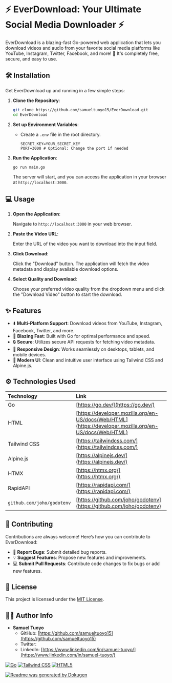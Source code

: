 # ⚡️ EverDownload: Your Ultimate Social Media Downloader ⚡️

EverDownload is a blazing-fast Go-powered web application that lets you download videos and audio from your favorite social media platforms like YouTube, Instagram, Twitter, Facebook, and more! 🚀 It's completely free, secure, and easy to use.

## 🛠️ Installation

Get EverDownload up and running in a few simple steps:

1.  **Clone the Repository**:

    ```bash
    git clone https://github.com/samueltuoyo15/EverDownload.git
    cd EverDownload
    ```

2.  **Set up Environment Variables**:

    *   Create a `.env` file in the root directory.
        ```
        SECRET_KEY=YOUR_SECRET_KEY
        PORT=3000 # Optional: Change the port if needed
        ```

3.  **Run the Application**:

    ```bash
    go run main.go
    ```

    The server will start, and you can access the application in your browser at `http://localhost:3000`.

## 💻 Usage

1.  **Open the Application**:

    Navigate to `http://localhost:3000` in your web browser.

2.  **Paste the Video URL**:

    Enter the URL of the video you want to download into the input field.

3.  **Click Download**:

    Click the "Download" button.  The application will fetch the video metadata and display available download options.

4.  **Select Quality and Download**:

    Choose your preferred video quality from the dropdown menu and click the "Download Video" button to start the download.

## ✨ Features

*   ⬇️ **Multi-Platform Support**: Download videos from YouTube, Instagram, Facebook, Twitter, and more.
*   🚀 **Blazing Fast**: Built with Go for optimal performance and speed.
*   🔒 **Secure**: Utilizes secure API requests for fetching video metadata.
*   📱 **Responsive Design**:  Works seamlessly on desktops, tablets, and mobile devices.
*   🎨 **Modern UI**:  Clean and intuitive user interface using Tailwind CSS and Alpine.js.

## ⚙️ Technologies Used

| Technology                               | Link                                                         |
| :--------------------------------------- | :----------------------------------------------------------- |
| Go                                       | [https://go.dev/](https://go.dev/)                           |
| HTML                                     | [https://developer.mozilla.org/en-US/docs/Web/HTML](https://developer.mozilla.org/en-US/docs/Web/HTML) |
| Tailwind CSS                             | [https://tailwindcss.com/](https://tailwindcss.com/)         |
| Alpine.js                                | [https://alpinejs.dev/](https://alpinejs.dev/)               |
| HTMX                                     | [https://htmx.org/](https://htmx.org/)                       |
| RapidAPI                                 | [https://rapidapi.com/](https://rapidapi.com/)               |
| `github.com/joho/godotenv`             | [https://github.com/joho/godotenv](https://github.com/joho/godotenv) |

## 🙌 Contributing

Contributions are always welcome! Here’s how you can contribute to EverDownload:

*   🐛 **Report Bugs**: Submit detailed bug reports.
*   💡 **Suggest Features**: Propose new features and improvements.
*   💻 **Submit Pull Requests**: Contribute code changes to fix bugs or add new features.

## 📝 License

This project is licensed under the [MIT License](LICENSE).

## 👨‍💻 Author Info

*   **Samuel Tuoyo**
    *   GitHub: [https://github.com/samueltuoyo15](https://github.com/samueltuoyo15)
    *   Twitter: [](https://twitter.com/codeWithRoy)
    *   LinkedIn: [https://www.linkedin.com/in/samuel-tuoyo/](https://www.linkedin.com/in/samuel-tuoyo/)

[![Go](https://img.shields.io/badge/go-%2300ADD8.svg?style=for-the-badge&logo=go&logoColor=white)](https://go.dev/)
[![Tailwind CSS](https://img.shields.io/badge/tailwindcss-%2338B2AC.svg?style=for-the-badge&logo=tailwind-css&logoColor=white)](https://tailwindcss.com/)
[![HTML5](https://img.shields.io/badge/html5-%23E34F26.svg?style=for-the-badge&logo=html5&logoColor=white)](https://developer.mozilla.org/en-US/docs/Web/HTML)

[![Readme was generated by Dokugen](https://img.shields.io/badge/Built%20with-Dokugen-brightgreen)](https://github.com/samueltuoyo15/Dokugen)
